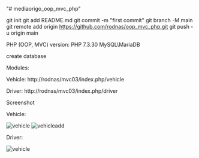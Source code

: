 "# mediaorigo_oop_mvc_php"

git init git add README.md 
git commit -m "first commit" 
git branch -M main 
git remote add origin https://github.com/rodnas/oop_mvc_php.git 
git push -u origin main

PHP (OOP, MVC) version:
PHP 7.3.30 
MySQL\MariaDB 

create database

Modules:

Vehicle: http://rodnas/mvc03/index.php/vehicle

Driver: http://rodnas/mvc03/index.php/driver

Screenshot

Vehicle:

![vehicle](https://user-images.githubusercontent.com/6502751/156161300-eade74f9-ccc8-406f-aeaf-a620c7996771.jpg)
![vehicleadd](https://user-images.githubusercontent.com/6502751/156161568-c3bb4548-1927-4b02-99b7-14eb6af6cabe.jpg)

Driver:

![vehicle](https://user-images.githubusercontent.com/6502751/156161350-3c6c32bc-6d7b-4797-b4c4-5c3fb215a7d1.jpg)
